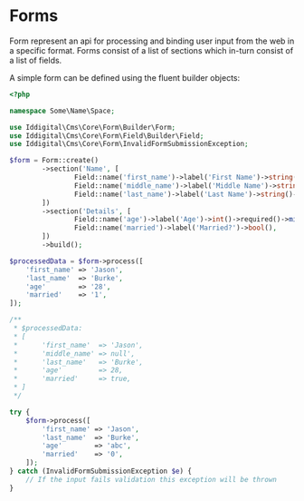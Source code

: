 Forms
=====

Form represent an api for processing and binding user input from the web in a
specific format. Forms consist of a list of sections which in-turn consist of
a list of fields.

A simple form can be defined using the fluent builder objects:

```php
<?php

namespace Some\Name\Space;

use Iddigital\Cms\Core\Form\Builder\Form;
use Iddigital\Cms\Core\Form\Field\Builder\Field;
use Iddigital\Cms\Core\Form\InvalidFormSubmissionException;

$form = Form::create()
        ->section('Name', [
                Field::name('first_name')->label('First Name')->string()->required()->maxLength(50),
                Field::name('middle_name')->label('Middle Name')->string()->maxLength(50),
                Field::name('last_name')->label('Last Name')->string()->required()->maxLength(50),
        ])
        ->section('Details', [
                Field::name('age')->label('Age')->int()->required()->min(0)->max(130),
                Field::name('married')->label('Married?')->bool(),
        ])
        ->build();

$processedData = $form->process([
    'first_name' => 'Jason',
    'last_name'  => 'Burke',
    'age'        => '28',
    'married'    => '1',
]);

/**
 * $processedData:
 * [
 *      'first_name'  => 'Jason',
 *      'middle_name' => null',
 *      'last_name'   => 'Burke',
 *      'age'         => 28,
 *      'married'     => true,
 * ]
 */

try {
    $form->process([
        'first_name' => 'Jason',
        'last_name'  => 'Burke',
        'age'        => 'abc',
        'married'    => '0',
    ]);
} catch (InvalidFormSubmissionException $e) {
    // If the input fails validation this exception will be thrown
}
```